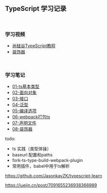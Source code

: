 ## **TypeScript 学习记录**
<br>

### 学习视频

- [尚硅谷TypeScript教程](https://www.bilibili.com/video/BV1Xy4y1v7S2?spm_id_from=333.337.search-card.all.click)
- [装饰器](https://www.bilibili.com/video/BV1UU4y1K7Np?p=17)

<br>

### 学习笔记

- [01-ts基本类型](./packages/01-basic-type/README.md)
- [02-面向对象](./packages/02-object/README.md)
- [03-接口](./packages/03-interface/README.md)
- [04-泛型](./packages/03-interface/README.md)
- [05-编译选项](./packages/05-compile/README.md)
- [06-webpack打包ts](./packages/06-webpack-ts/README.md)
- [07-声明文件](./packages/07-declare/README.md)
- [08-装饰器](./packages/08-decorator/README.md)

todo:
- ts 实践（类型体操）
- baseurl 配置和paths
- fork-ts-type-build-webpack-plugin
- 常用插件，babel中用于ts解析

https://github.com/JasonkayZK/typescript-learn

https://juejin.cn/post/7091655236938366989



